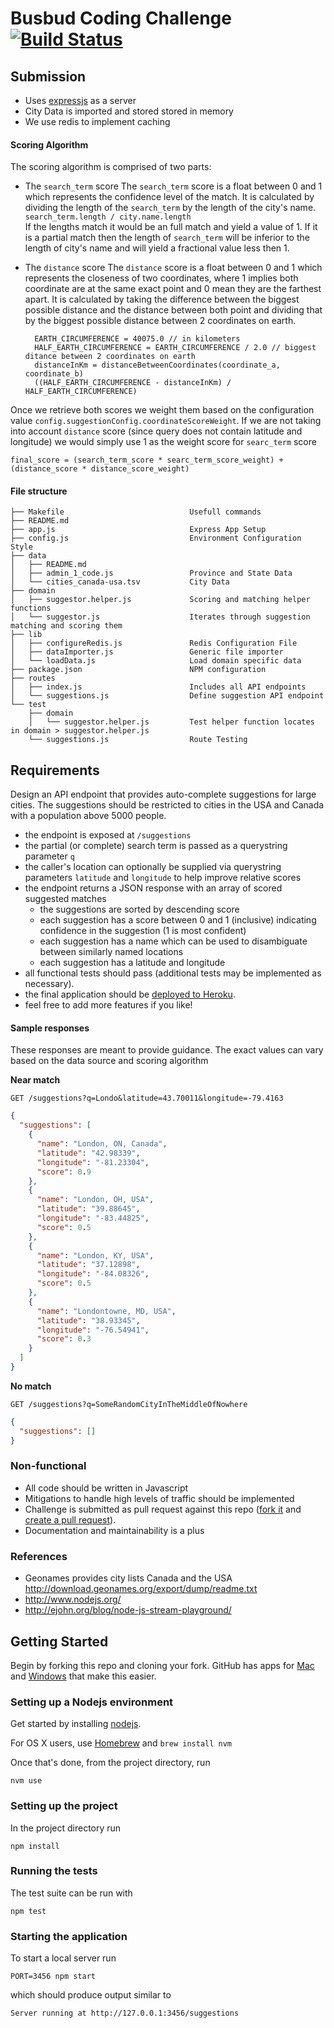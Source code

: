 # Busbud Coding Challenge [![Build Status](https://circleci.com/gh/busbud/coding-challenge-backend-c/tree/master.png?circle-token=6e396821f666083bc7af117113bdf3a67523b2fd)](https://circleci.com/gh/busbud/coding-challenge-backend-c)

## Submission

- Uses [expressjs](https://github.com/expressjs/express) as a server
- City Data is imported and stored stored in memory
- We use redis to implement caching

#### Scoring Algorithm

The scoring algorithm is comprised of two parts:
- The `search_term` score
        The `search_term` score is a float between 0 and 1 which represents the confidence level of the match. It is calculated by dividing the length of the `search_term` by the length of the city's name.  
        ```search_term.length / city.name.length```  
        If the lengths match it would be an full match and yield a value of 1. If it is a partial match then the length of `search_term` will be inferior to the length of city's name and will yield a fractional value less then 1.
                
- The `distance` score
        The `distance` score is a float between 0 and 1 which represents the closeness of two coordinates, where 1 implies both coordinate are at the same exact point and 0 mean they are the farthest apart. It is calculated by taking the difference between the biggest possible distance and the distance between both point and dividing that by the biggest possible distance between 2 coordinates on earth.  
        
        EARTH_CIRCUMFERENCE = 40075.0 // in kilometers
        HALF_EARTH_CIRCUMFERENCE = EARTH_CIRCUMFERENCE / 2.0 // biggest ditance between 2 coordinates on earth
        distanceInKm = distanceBetweenCoordinates(coordinate_a, coordinate_b)
        ((HALF_EARTH_CIRCUMFERENCE - distanceInKm) / HALF_EARTH_CIRCUMFERENCE)
                 
Once we retrieve both scores we weight them based on the configuration value `config.suggestionConfig.coordinateScoreWeight`. If we are not taking into account `distance` score (since query does not contain latitude and longitude) we would simply use 1 as the weight score for `searc_term` score

```
final_score = (search_term_score * searc_term_score_weight) + (distance_score * distance_score_weight)   
```

#### File structure
```
├── Makefile                            Usefull commands 
├── README.md
├── app.js                              Express App Setup
├── config.js                           Environment Configuration Style
├── data
│   ├── README.md
│   ├── admin_1_code.js                 Province and State Data
│   └── cities_canada-usa.tsv           City Data
├── domain
│   ├── suggestor.helper.js             Scoring and matching helper functions
│   └── suggestor.js                    Iterates through suggestion matching and scoring them
├── lib
│   ├── configureRedis.js               Redis Configuration File
│   ├── dataImporter.js                 Generic file importer
│   └── loadData.js                     Load domain specific data
├── package.json                        NPM configuration
├── routes  
│   ├── index.js                        Includes all API endpoints
│   └── suggestions.js                  Define suggestion API endpoint
└── test
    ├── domain
    │   └── suggestor.helper.js         Test helper function locates in domain > suggestor.helper.js
    └── suggestions.js                  Route Testing
```
## Requirements

Design an API endpoint that provides auto-complete suggestions for large cities.
The suggestions should be restricted to cities in the USA and Canada with a population above 5000 people.

- the endpoint is exposed at `/suggestions`
- the partial (or complete) search term is passed as a querystring parameter `q`
- the caller's location can optionally be supplied via querystring parameters `latitude` and `longitude` to help improve relative scores
- the endpoint returns a JSON response with an array of scored suggested matches
    - the suggestions are sorted by descending score
    - each suggestion has a score between 0 and 1 (inclusive) indicating confidence in the suggestion (1 is most confident)
    - each suggestion has a name which can be used to disambiguate between similarly named locations
    - each suggestion has a latitude and longitude
- all functional tests should pass (additional tests may be implemented as necessary).
- the final application should be [deployed to Heroku](https://devcenter.heroku.com/articles/getting-started-with-nodejs).
- feel free to add more features if you like!

#### Sample responses

These responses are meant to provide guidance. The exact values can vary based on the data source and scoring algorithm

**Near match**

    GET /suggestions?q=Londo&latitude=43.70011&longitude=-79.4163

```json
{
  "suggestions": [
    {
      "name": "London, ON, Canada",
      "latitude": "42.98339",
      "longitude": "-81.23304",
      "score": 0.9
    },
    {
      "name": "London, OH, USA",
      "latitude": "39.88645",
      "longitude": "-83.44825",
      "score": 0.5
    },
    {
      "name": "London, KY, USA",
      "latitude": "37.12898",
      "longitude": "-84.08326",
      "score": 0.5
    },
    {
      "name": "Londontowne, MD, USA",
      "latitude": "38.93345",
      "longitude": "-76.54941",
      "score": 0.3
    }
  ]
}
```

**No match**

    GET /suggestions?q=SomeRandomCityInTheMiddleOfNowhere

```json
{
  "suggestions": []
}
```


### Non-functional

- All code should be written in Javascript
- Mitigations to handle high levels of traffic should be implemented
- Challenge is submitted as pull request against this repo ([fork it](https://help.github.com/articles/fork-a-repo/) and [create a pull request](https://help.github.com/articles/creating-a-pull-request-from-a-fork/)).
- Documentation and maintainability is a plus

### References

- Geonames provides city lists Canada and the USA http://download.geonames.org/export/dump/readme.txt
- http://www.nodejs.org/
- http://ejohn.org/blog/node-js-stream-playground/


## Getting Started

Begin by forking this repo and cloning your fork. GitHub has apps for [Mac](http://mac.github.com/) and
[Windows](http://windows.github.com/) that make this easier.

### Setting up a Nodejs environment

Get started by installing [nodejs](http://www.nodejs.org).

For OS X users, use [Homebrew](http://brew.sh) and `brew install nvm`

Once that's done, from the project directory, run

```
nvm use
```

### Setting up the project

In the project directory run

```
npm install
```

### Running the tests

The test suite can be run with

```
npm test
```

### Starting the application

To start a local server run

```
PORT=3456 npm start
```

which should produce output similar to

```
Server running at http://127.0.0.1:3456/suggestions
```
